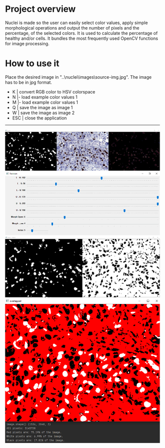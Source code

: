 # Project overview
Nuclei is made so the user can easily select color values, apply simple morphological operations and output the number of pixels and the percentage, of the selected colors. It is used to calculate the percentage of healthy and/or cells. It bundles the most frequently used OpenCV functions for image processing.

# How to use it
Place the desired image in "..\nuclei\images\source-img.jpg". The image has to be in jpg format.
* K | convert RGB color to HSV colorspace
* N |- load example color values 1
* M |- load example color values 1
* Q | save the image as image 1
* W | save the image as image 2
* ESC | close the application
___
![](https://github.com/RelapsedCode/Nuclei-master/blob/main/demo-images/Capture.PNG)
![](https://github.com/RelapsedCode/Nuclei-master/blob/main/demo-images/Capture2.PNG)
![](https://github.com/RelapsedCode/Nuclei-master/blob/main/demo-images/Capture3.PNG)
![](https://github.com/RelapsedCode/Nuclei-master/blob/main/demo-images/Capture4.PNG)
